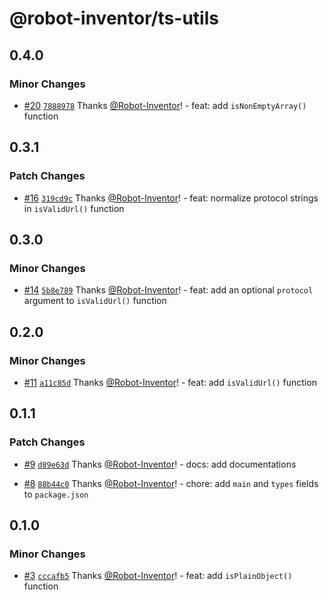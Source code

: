 # @robot-inventor/ts-utils

## 0.4.0

### Minor Changes

-   [#20](https://github.com/Robot-Inventor/ts-utils/pull/20) [`7888978`](https://github.com/Robot-Inventor/ts-utils/commit/78889789a64b229c5e085b6a9560cc46d4af9316) Thanks [@Robot-Inventor](https://github.com/Robot-Inventor)! - feat: add `isNonEmptyArray()` function

## 0.3.1

### Patch Changes

-   [#16](https://github.com/Robot-Inventor/ts-utils/pull/16) [`319cd9c`](https://github.com/Robot-Inventor/ts-utils/commit/319cd9c3591b98c39369340a04ff7626345fb9f9) Thanks [@Robot-Inventor](https://github.com/Robot-Inventor)! - feat: normalize protocol strings in `isValidUrl()` function

## 0.3.0

### Minor Changes

-   [#14](https://github.com/Robot-Inventor/ts-utils/pull/14) [`5b8e789`](https://github.com/Robot-Inventor/ts-utils/commit/5b8e7899204a94a838634f0660e630bef4435d6a) Thanks [@Robot-Inventor](https://github.com/Robot-Inventor)! - feat: add an optional `protocol` argument to `isValidUrl()` function

## 0.2.0

### Minor Changes

-   [#11](https://github.com/Robot-Inventor/ts-utils/pull/11) [`a11c85d`](https://github.com/Robot-Inventor/ts-utils/commit/a11c85d3caa5c7fe2222e046fdfe8769af4b08d9) Thanks [@Robot-Inventor](https://github.com/Robot-Inventor)! - feat: add `isValidUrl()` function

## 0.1.1

### Patch Changes

-   [#9](https://github.com/Robot-Inventor/ts-utils/pull/9) [`d89e63d`](https://github.com/Robot-Inventor/ts-utils/commit/d89e63db992f6a155a5a16d62b75d3e35e4881aa) Thanks [@Robot-Inventor](https://github.com/Robot-Inventor)! - docs: add documentations

-   [#8](https://github.com/Robot-Inventor/ts-utils/pull/8) [`88b44c0`](https://github.com/Robot-Inventor/ts-utils/commit/88b44c0665917ecb9d36bbc7ae1a8e1a20e30d2b) Thanks [@Robot-Inventor](https://github.com/Robot-Inventor)! - chore: add `main` and `types` fields to `package.json`

## 0.1.0

### Minor Changes

-   [#3](https://github.com/Robot-Inventor/ts-utils/pull/3) [`cccafb5`](https://github.com/Robot-Inventor/ts-utils/commit/cccafb51cdd1457cc1d4a5e41e4a75240dabc528) Thanks [@Robot-Inventor](https://github.com/Robot-Inventor)! - feat: add `isPlainObject()` function
